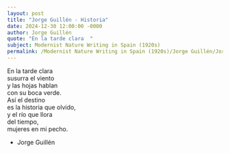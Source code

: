 ```yaml
---
layout: post
title: "Jorge Guillén - Historia"
date: 2024-12-30 12:00:00 -0000
author: Jorge Guillén
quote: "En la tarde clara  "
subject: Modernist Nature Writing in Spain (1920s)
permalink: /Modernist Nature Writing in Spain (1920s)/Jorge Guillén/Jorge Guillén - Historia
---
```


En la tarde clara  
susurra el viento  
y las hojas hablan  
con su boca verde.  
Así el destino  
es la historia que olvido,  
y el río que llora  
del tiempo,  
mujeres en mi pecho.

- Jorge Guillén
